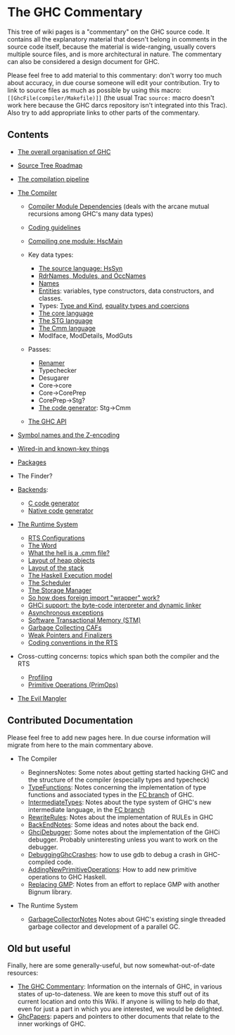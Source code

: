 # The GHC Commentary


This tree of wiki pages is a "commentary" on the GHC source code.  It contains all the explanatory material that doesn't belong in comments in the source code itself, because the material is wide-ranging, usually covers multiple source files, and is more architectural in nature.  The commentary can also be considered a design document for GHC.


Please feel free to add material to this commentary: don't worry too much about accuracy, in due course someone will edit your contribution.  Try to link to source files as much as possible by using this macro: `[[GhcFile(compiler/Makefile)]]` (the usual Trac `source:` macro doesn't work here because the GHC darcs repository isn't integrated into this Trac).  Also try to add appropriate links to other parts of the commentary.

## Contents

- [The overall organisation of GHC](commentary/organisation)
- [Source Tree Roadmap](commentary/source-tree)
- [The compilation pipeline](commentary/pipeline)

- [The Compiler](commentary/compiler)

  - [Compiler Module Dependencies](module-dependencies) (deals with the arcane mutual recursions among GHC's many data types)
  - [Coding guidelines](commentary/coding-style)
  - [Compiling one module: HscMain](commentary/compiler/hsc-main)
  - Key data types:

    - [The source language: HsSyn](commentary/compiler/hs-syn-type)
    - [RdrNames, Modules, and OccNames](commentary/compiler/rdr-name-type)
    - [Names](commentary/compiler/name-type)
    - [Entities](commentary/compiler/entity-types): variables, type constructors, data constructors, and classes.
    - Types: [Type and Kind](commentary/compiler/type-type), [equality types and coercions](commentary/compiler/fc)
    - [The core language](commentary/compiler/core-syn-type)
    - [The STG language](commentary/compiler/stg-syn-type)
    - [The Cmm language](commentary/compiler/cmm-type)
    - ModIface, ModDetails, ModGuts
  - Passes:

    - [Renamer](commentary/compiler/renamer)
    - Typechecker
    - Desugarer
    - Core-\>core
    - Core-\>CorePrep
    - CorePrep-\>Stg?
    - [The code generator](commentary/compiler/code-gen): Stg-\>Cmm
  - [The GHC API](commentary/compiler/api)
- [Symbol names and the Z-encoding](commentary/compiler/symbol-names)
- [Wired-in and known-key things](commentary/compiler/wired-in)
- [Packages](commentary/compiler/packages)
- The Finder?
- [Backends](commentary/compiler/backends):

  - [C code generator](commentary/compiler/backends/ppr-c)
  - [Native code generator](commentary/compiler/backends/ncg)

- [The Runtime System](commentary/rts)

  - [RTS Configurations](commentary/rts/config)
  - [The Word](commentary/rts/word)
  - [What the hell is a .cmm file?](commentary/rts/cmm)
  - [Layout of heap objects](commentary/rts/heap-objects)
  - [Layout of the stack](commentary/rts/stack)
  - [The Haskell Execution model](commentary/rts/haskell-execution)
  - [The Scheduler](commentary/rts/scheduler)
  - [The Storage Manager](commentary/rts/storage)
  - [So how does foreign import "wrapper" work?](commentary/rts/ffi)
  - [GHCi support: the byte-code interpreter and dynamic linker](commentary/rts/interpreter)
  - [Asynchronous exceptions](commentary/rts/async-exceptions)
  - [Software Transactional Memory (STM)](commentary/rts/stm)
  - [Garbage Collecting CAFs](commentary/rts/ca-fs)
  - [Weak Pointers and Finalizers](commentary/rts/weak)
  - [Coding conventions in the RTS](commentary/rts/conventions)

- Cross-cutting concerns: topics which span both the compiler and the RTS

  - [Profiling](commentary/profiling)
  - [Primitive Operations (PrimOps)](commentary/prim-ops)

- [The Evil Mangler](commentary/evil-mangler)

## Contributed Documentation


Please feel free to add new pages here.  In due course information will migrate from here to the main commentary above.

- The Compiler

  - BeginnersNotes: Some notes about getting started hacking GHC and the structure of the compiler (especially types and typecheck)
  - [TypeFunctions](type-functions): Notes concerning the implementation of type functions and associated types in the [ FC branch](http://darcs.haskell.org/ghc-fc2/) of GHC.
  - [IntermediateTypes](intermediate-types): Notes about the type system of GHC's new intermediate language, in the [ FC branch](http://darcs.haskell.org/ghc-fc2/)
  - [RewriteRules](rewrite-rules): Notes about the implementation of RULEs in GHC
  - [BackEndNotes](back-end-notes): Some ideas and notes about the back end.
  - [GhciDebugger](ghci-debugger): Some notes about the implementation of the GHCi debugger. Probably uninteresting unless you want to work on the debugger.
  - [DebuggingGhcCrashes](debugging-ghc-crashes): how to use gdb to debug a crash in GHC-compiled code.
  - [AddingNewPrimitiveOperations](adding-new-primitive-operations): How to add new primitive operations to GHC Haskell.
  - [Replacing GMP](replacing-gmp-notes): Notes from an effort to replace GMP with another Bignum library.
- The Runtime System

  - [GarbageCollectorNotes](garbage-collector-notes) Notes about GHC's existing single threaded garbage collector and development of a parallel GC.

## Old but useful


Finally, here are some generally-useful, but now somewhat-out-of-date resources:

- [ The GHC Commentary](http://www.cse.unsw.edu.au/~chak/haskell/ghc/comm/): Information on the internals of GHC, in various states of up-to-dateness.  We are keen to move this stuff out of its current location and onto this Wiki.  If anyone is willing to help do that, even for just a part in which you are interested, we would be delighted.
- [GhcPapers](ghc-papers): papers and pointers to other documents that relate to the inner workings of GHC.
